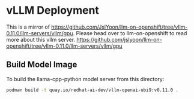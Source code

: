 # vLLM Deployment

This is a mirror of https://github.com/JslYoon/llm-on-openshift/tree/vllm-0.11.0/llm-servers/vllm/gpu. Please head over to llm-on-openshift to read more about this vllm server.
https://github.com/jslyoon/llm-on-openshift/tree/vllm-0.11.0/llm-servers/vllm/gpu

## Build Model Image

To build the llama-cpp-python model server from this directory:

```bash
podman build -t quay.io/redhat-ai-dev/vllm-openai-ubi9:v0.11.0 .
```